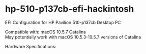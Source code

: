 # hp-510-p137cb-efi-hackintosh
EFI Configuration for HP Pavilion 510-p137cb Desktop PC

Compatible with: macOS 10.5.7 Catalina<br>
May potentially work with macOS 10.5.3-10.5.7 versions of Catalina

Hardware Specifications:
